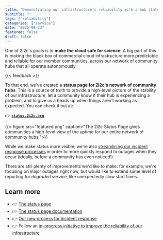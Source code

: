 ```yaml
---
title: "Demonstrating our infrastructure's reliability with a hub status page for our communities"
subtitle: ""
tags: ["reliability"]
categories: ["service"]
date: "2025-09-23"
featured: false
draft: false
---
```


One of 2i2c's goals is to **make the cloud safe for science**.
A big part of this is making the black box of commercial cloud infrastructure more predictable and reliable for our member communities, across our network of community hubs that all operate autonomously.

{{< feedback >}}

To that end, we've created a **status page for 2i2c's network of community hubs**. This is a source of truth to provide a high-level picture of the stability of our infrastructure, let a community know if their hub is experiencing a problem, and to give us a heads up when things aren't working as expected. You can check it out at:

👉 [**`status.2i2c.org`**](https:status.2i2c.org)

{{< figure src="featured.png" caption="The 2i2c Status Page gives communities a high-level view of the uptime for our entire network of community hubs.">}}

While we make status more visible, we're also [streamlining our incident response processes](https://github.com/2i2c-org/team-compass/pull/1021) in order to more quickly respond to outages when they occur (ideally, before a community has even noticed!).

There are still plenty of improvements we'd like to make: for example, we're focusing on major outages right now, but would like to extend some level of reporting for _degraded_ service, like unexpectedly slow start times.

## Learn more

- 👉 [The status page](https://2i2c-hubs.trust.pagerduty.com/posts/dashboard)
- 👉 [The status page documentation](https://docs.2i2c.org/admin/reliability/status-page/)
- 👉 [Our new process for incident response](https://github.com/2i2c-org/team-compass/pull/1021)
- 👉 Follow an [in-progress initiative to improve the reliability of our infrastructure](https://github.com/2i2c-org/infrastructure/issues/6417)

